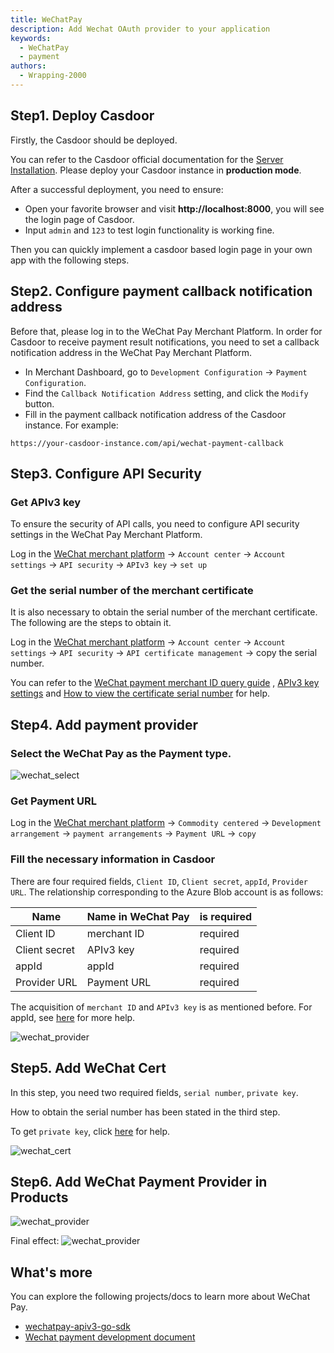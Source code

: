 ```yaml
---
title: WeChatPay
description: Add Wechat OAuth provider to your application
keywords:
  - WeChatPay
  - payment
authors:
  - Wrapping-2000
---
```


## Step1. Deploy Casdoor

Firstly, the Casdoor should be deployed.

You can refer to the Casdoor official documentation for the [Server Installation](/docs/basic/server-installation). Please deploy your Casdoor instance in **production mode**.

After a successful deployment, you need to ensure:

- Open your favorite browser and visit **http://localhost:8000**, you will see the login page of Casdoor.
- Input `admin` and `123` to test login functionality is working fine.

Then you can quickly implement a casdoor based login page in your own app with the following steps.

## Step2. Configure payment callback notification address
Before that, please log in to the WeChat Pay Merchant Platform. In order for Casdoor to receive payment result notifications, you need to set a callback notification address in the WeChat Pay Merchant Platform.
- In Merchant Dashboard, go to `Development Configuration` -> `Payment Configuration`.
- Find the `Callback Notification Address` setting, and click the `Modify` button.
- Fill in the payment callback notification address of the Casdoor instance. For example:

```
https://your-casdoor-instance.com/api/wechat-payment-callback
```

## Step3. Configure API Security
### Get APIv3 key
To ensure the security of API calls, you need to configure API security settings in the WeChat Pay Merchant Platform.

Log in the [WeChat merchant platform](https://pay.weixin.qq.com/) -> `Account center` -> `Account settings` -> `API security` -> `APIv3 key` -> `set up`
### Get the serial number of the merchant certificate
It is also necessary to obtain the serial number of the merchant certificate. The following are the steps to obtain it.

Log in the [WeChat merchant platform](https://pay.weixin.qq.com/) -> `Account center` -> `Account settings` -> `API security` ->  `API certificate management` -> copy the serial number.

You can refer to the [WeChat payment merchant ID query guide](https://kf.qq.com/faq/200729EZ7fEj200729aumYR7.html) , [APIv3 key settings](https://kf.qq.com/faq/180830E36vyQ180830AZFZvu.html) and [How to view the certificate serial number](https://pay.weixin.qq.com/wiki/doc/apiv3/wechatpay/wechatpay7_0.shtml#part-5) for help.

## Step4. Add payment provider
### Select the WeChat Pay as the Payment type.

![wechat_select](/img/providers/payment/wechat_select.png)

### Get Payment URL
Log in the [WeChat merchant platform](https://pay.weixin.qq.com/) -> `Commodity centered` -> `Development arrangement` -> `payment arrangements` -> `Payment URL` -> `copy`

### Fill the necessary information in Casdoor

There are four required fields, `Client ID`, `Client secret`, `appId`, `Provider URL`. The relationship corresponding to the Azure Blob account is as follows:

| Name          | Name in WeChat Pay | is required |
| ------------- | ------------------ | ----------- |
| Client ID     | merchant ID        | required    |
| Client secret | APIv3 key          | required    |
| appId         | appId              | required    |
| Provider URL  | Payment URL        | required    |

The acquisition of `merchant ID` and `APIv3 key` is as mentioned before. For appId, see [here](https://pay.weixin.qq.com/static/pay_setting/appid_protocol.shtml) for more help.

![wechat_provider](/img/providers/payment/wechat_Provider.png)

## Step5. Add WeChat Cert
In this step, you need two required fields, `serial number`, `private key`.

How to obtain the serial number has been stated in the third step.

To get `private key`, click [here](https://pay.weixin.qq.com/wiki/doc/apiv3/wechatpay/wechatpay3_1.shtml) for help.

![wechat_cert](/img/providers/payment/wechat_cert.png)

## Step6. Add WeChat Payment Provider in Products

![wechat_provider](/img/providers/payment/wechat_products.png)

Final effect: ![wechat_provider](/img/providers/payment/wechat_result.png)


## What's more

You can explore the following projects/docs to learn more about WeChat Pay.

- [wechatpay-apiv3-go-sdk](https://github.com/wechatpay-apiv3/wechatpay-go)
- [Wechat payment development document](https://pay.weixin.qq.com/wiki/doc/api/index.html)

